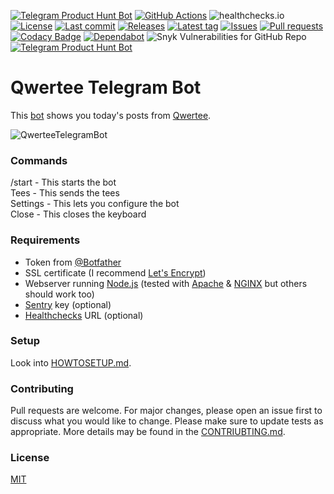 [![Telegram Product Hunt Bot](https://img.shields.io/badge/Telegram-Bot-blue?logo=telegram)](https://t.me/AwesomeQwerteeBot)
[![GitHub Actions](https://github.com/Crazy-Marvin/QwerteeTelegramBot/actions/workflows/ci.yml/badge.svg)](https://github.com/Crazy-Marvin/QwerteeTelegramBot/actions/workflows/ci.yml)
![healthchecks.io](https://healthchecks.io/badge/396c7d03-faf7-4562-9f83-1194d0/I1QbwtCZ/Qwertee.shields)
[![License](https://img.shields.io/github/license/Crazy-Marvin/QwerteeTelegramBot)](https://github.com/Crazy-Marvin/QwerteeTelegramBot/blob/trunk/LICENSE)
[![Last commit](https://img.shields.io/github/last-commit/Crazy-Marvin/QwerteeTelegramBot.svg?style=flat)](https://github.com/Crazy-Marvin/QwerteeTelegramBot/commits)
[![Releases](https://img.shields.io/github/downloads/Crazy-Marvin/QwerteeTelegramBot/total.svg?style=flat)](https://github.com/Crazy-Marvin/QwerteeTelegramBot/releases)
[![Latest tag](https://img.shields.io/github/tag/Crazy-Marvin/QwerteeTelegramBot.svg?style=flat)](https://github.com/Crazy-Marvin/QwerteeTelegramBot/tags)
[![Issues](https://img.shields.io/github/issues/Crazy-Marvin/QwerteeTelegramBot.svg?style=flat)](https://github.com/Crazy-Marvin/QwerteeTelegramBot/issues)
[![Pull requests](https://img.shields.io/github/issues-pr/Crazy-Marvin/QwerteeTelegramBot.svg?style=flat)](https://github.com/Crazy-Marvin/QwerteeTelegramBot/pulls)
[![Codacy Badge](https://app.codacy.com/project/badge/Grade/d6eb9ee5488548dca0536ecd93e16ae0)](https://www.codacy.com/gh/Crazy-Marvin/QwerteeTelegramBot/dashboard?utm_source=github.com&amp;utm_medium=referral&amp;utm_content=Crazy-Marvin/QwerteeTelegramBot&amp;utm_campaign=Badge_Grade)
[![Dependabot](https://badgen.net/badge/icon/dependabot?icon=dependabot&label)](https://python.org/)
![Snyk Vulnerabilities for GitHub Repo](https://img.shields.io/snyk/vulnerabilities/github/Crazy-Marvin/QwerteeTelegramBot)
[![Telegram Product Hunt Bot](https://img.shields.io/badge/Node.js-green?logo=nodedotjs)](https://t.me/AwesomeQwerteeBot)

# Qwertee Telegram Bot

This [bot](http://t.me/AwesomeQwerteeBot) shows you today's posts from [Qwertee](https://www.qwertee.com/r/63ab80873f). 

![QwerteeTelegramBot](https://user-images.githubusercontent.com/15004217/147385691-653fa749-9e6f-4900-a7a3-331606df4176.PNG)

### Commands

/start - This starts the bot  
Tees - This sends the tees  
Settings - This lets you configure the bot  
Close - This closes the keyboard  

### Requirements

- Token from [@Botfather](https://telegram.me/botfather)
- SSL certificate (I recommend [Let's Encrypt](https://letsencrypt.org/))
- Webserver running [Node.js](https://nodejs.org/) (tested with [Apache](https://httpd.apache.org/) & [NGINX](https://www.nginx.com/) but others should work too)
- [Sentry](https://docs.sentry.io/platforms/python/) key (optional)
- [Healthchecks](https://healthchecks.io/#php) URL (optional)

### Setup

Look into [HOWTOSETUP.md](https://github.com/Crazy-Marvin/QwerteeTelegramBot/blob/trunk/HOWTOSETUP.md).

### Contributing

Pull requests are welcome. For major changes, please open an issue first to discuss what you would like to change.
Please make sure to update tests as appropriate.
More details may be found in the [CONTRIUBTING.md](https://github.com/Crazy-Marvin/ProductHuntTelegramBot/tree/trunk/.github/CONTRIBUTING.md).

### License

[MIT](https://choosealicense.com/licenses/mit/)
